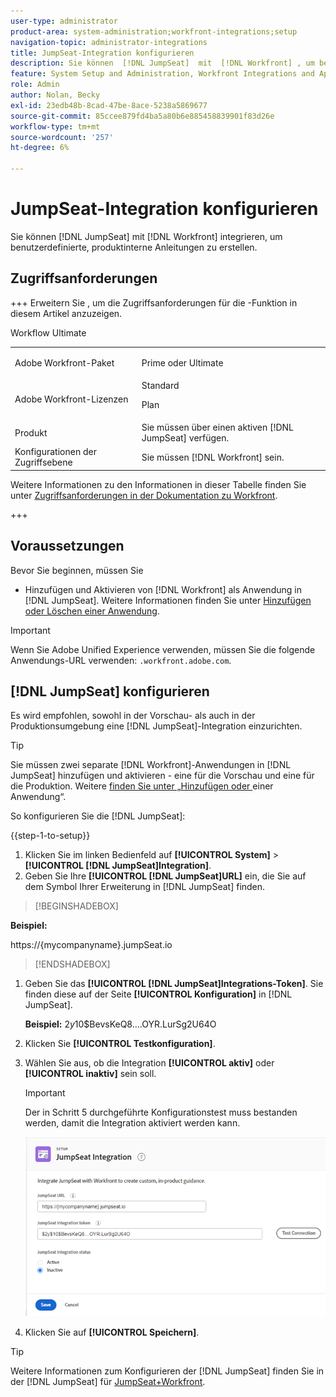 ```yaml
---
user-type: administrator
product-area: system-administration;workfront-integrations;setup
navigation-topic: administrator-integrations
title: JumpSeat-Integration konfigurieren
description: Sie können  [!DNL JumpSeat]  mit  [!DNL Workfront] , um benutzerdefinierte, produktinterne Anleitungen zu erstellen.
feature: System Setup and Administration, Workfront Integrations and Apps
role: Admin
author: Nolan, Becky
exl-id: 23edb48b-8cad-47be-8ace-5238a5869677
source-git-commit: 85ccee879fd4ba5a80b6e885458839901f83d26e
workflow-type: tm+mt
source-wordcount: '257'
ht-degree: 6%

---
```


# JumpSeat-Integration konfigurieren

Sie können [!DNL JumpSeat] mit [!DNL Workfront] integrieren, um benutzerdefinierte, produktinterne Anleitungen zu erstellen.

## Zugriffsanforderungen

+++ Erweitern Sie , um die Zugriffsanforderungen für die -Funktion in diesem Artikel anzuzeigen.

<table>
  <tr>
   <td>Adobe Workfront-Paket
   </td>
    <p>Workflow Ultimate</p>
   <td> <p>Prime oder Ultimate</p>
   </td>
  </tr>
    <tr>
   <td>Adobe Workfront-Lizenzen
   </td>
   <td>Standard
   <p>Plan</p>
   </td>
  </tr>
  </tr>
  <tr>
   <td>Produkt
   </td>
   <td>Sie müssen über einen aktiven [!DNL JumpSeat] verfügen.
   </td>
  </tr>
   <tr>
   <td>Konfigurationen der Zugriffsebene
   </td>
   <td>Sie müssen [!DNL Workfront] sein.
   </td>
  </tr>
</table>

Weitere Informationen zu den Informationen in dieser Tabelle finden Sie unter [Zugriffsanforderungen in der Dokumentation zu Workfront](/help/quicksilver/administration-and-setup/add-users/access-levels-and-object-permissions/access-level-requirements-in-documentation.md).

+++

## Voraussetzungen

Bevor Sie beginnen, müssen Sie

* Hinzufügen und Aktivieren von [!DNL Workfront] als Anwendung in [!DNL JumpSeat]. Weitere Informationen finden Sie unter [Hinzufügen oder Löschen einer Anwendung](https://support.jumpseat.io/article/how-to-add-an-application/).

>[!IMPORTANT]
>
>Wenn Sie Adobe Unified Experience verwenden, müssen Sie die folgende Anwendungs-URL verwenden: `.workfront.adobe.com`.



## [!DNL JumpSeat] konfigurieren

Es wird empfohlen, sowohl in der Vorschau- als auch in der Produktionsumgebung eine [!DNL JumpSeat]-Integration einzurichten.

>[!TIP]
>
>Sie müssen zwei separate [!DNL Workfront]-Anwendungen in [!DNL JumpSeat] hinzufügen und aktivieren - eine für die Vorschau und eine für die Produktion. Weitere [ finden Sie unter „Hinzufügen oder ](https://support.jumpseat.io/article/how-to-add-an-application/) einer Anwendung“.

So konfigurieren Sie die [!DNL JumpSeat]:

{{step-1-to-setup}}

1. Klicken Sie im linken Bedienfeld auf **[!UICONTROL System]** > **[!UICONTROL [!DNL JumpSeat]Integration]**.
1. Geben Sie Ihre **[!UICONTROL [!DNL JumpSeat]URL]** ein, die Sie auf dem Symbol Ihrer Erweiterung in [!DNL JumpSeat] finden.

>[!BEGINSHADEBOX]

**Beispiel:**

https://{mycompanyname}.jumpSeat.io

>>

>[!ENDSHADEBOX]

1. Geben Sie das **[!UICONTROL [!DNL JumpSeat]Integrations-Token]**. Sie finden diese auf der Seite **[!UICONTROL Konfiguration]** in [!DNL JumpSeat].

   **Beispiel:** $2y$10$BevsKeQ8….OYR.LurSg2U64O

1. Klicken Sie **[!UICONTROL Testkonfiguration]**.
1. Wählen Sie aus, ob die Integration **[!UICONTROL aktiv]** oder **[!UICONTROL inaktiv]** sein soll.

   >[!IMPORTANT]
   >
   >Der in Schritt 5 durchgeführte Konfigurationstest muss bestanden werden, damit die Integration aktiviert werden kann.

   ![JumpSeat-Integrationsseite](assets/jumpseat-integration-page.png)

1. Klicken Sie auf **[!UICONTROL Speichern]**.

>[!TIP]
>
>Weitere Informationen zum Konfigurieren der [!DNL JumpSeat] finden Sie in der [!DNL JumpSeat] für [JumpSeat+Workfront](https://jumpseat.io/landing-page/jumpseat-workfront/).
